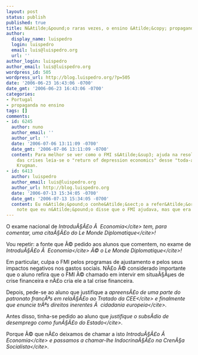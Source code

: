 ```yaml
---
layout: post
status: publish
published: true
title: N&Atilde;&pound;o raras vezes, o ensino &Atilde;&copy; propaganda
author:
  display_name: luispedro
  login: luispedro
  email: luis@luispedro.org
  url: ''
author_login: luispedro
author_email: luis@luispedro.org
wordpress_id: 505
wordpress_url: http://blog.luispedro.org/?p=505
date: '2006-06-23 16:43:06 -0700'
date_gmt: '2006-06-23 16:43:06 -0700'
categories:
- Portugal
- propaganda no ensino
tags: []
comments:
- id: 6245
  author: nuno
  author_email: ''
  author_url: ''
  date: '2006-07-06 13:11:09 -0700'
  date_gmt: '2006-07-06 13:11:09 -0700'
  content: Para melhor se ver como o FMI s&Atilde;&sup3; ajuda na resolu&Atilde;&sect;&Atilde;&pound;o
    das crises leia-se o "return of depression economics" desse "toda-a-vida" socialista
    Krugman.
- id: 6413
  author: luispedro
  author_email: luis@luispedro.org
  author_url: http://blog.luispedro.org
  date: '2006-07-13 15:34:05 -0700'
  date_gmt: '2006-07-13 15:34:05 -0700'
  content: Eu n&Atilde;&pound;o conhe&Atilde;&sect;o a refer&Atilde;&ordf;ncia mas
    note que eu n&Atilde;&pound;o disse que o FMI ajudava, mas que era chamado a intervir.
---
```

<p>O exame nacional de <cite>Introdu&Atilde;&sect;&Atilde;&pound;o &Atilde;&nbsp; Economia<&#47;cite> tem, para comentar, uma cita&Atilde;&sect;&Atilde;&pound;o do <cite>Le Monde Diplomatique<&#47;cite>!</p>
<p>Vou repetir: a fonte que &Atilde;&copy; pedido aos alunos que comentem, no exame de <cite>Introdu&Atilde;&sect;&Atilde;&pound;o &Atilde;&nbsp; Economia<&#47;cite> &Atilde;&copy; o <cite>Le Monde Diplomatique<&#47;cite>!</p>
<p>Em particular, culpa o FMI pelos programas de ajustamento e pelos seus impactos negativos nos gastos sociais. N&Atilde;&pound;o &Atilde;&copy; considerado importante que o aluno refira que o FMI &Atilde;&copy; chamado em intervir em situa&Atilde;&sect;&Atilde;&micro;es de crise financeira e n&Atilde;&pound;o cria ele a tal crise financeira.</p>
<p>Depois, pede-se ao aluno que justifique a <cite>apreens&Atilde;&pound;o de uma parte do patronato franc&Atilde;&ordf;s em rela&Atilde;&sect;&Atilde;&pound;o ao Tratado da CEE<&#47;cite> e finalmente que enuncie <cite>tr&Atilde;&ordf;s direitos inerentes &Atilde;&nbsp; cidadania europeia<&#47;cite>.</p>
<p>Antes disso, tinha-se pedido ao aluno que <cite>justifique o subs&Atilde;&shy;dio de desemprego como fun&Atilde;&sect;&Atilde;&pound;o do Estado<&#47;cite>.</p>
<p>Porque &Atilde;&copy; que n&Atilde;&pound;o deixamos de chamar a isto <cite>Introdu&Atilde;&sect;&Atilde;&pound;o &Atilde;&nbsp; Economia<&#47;cite> e passamos a chamar-lhe <cite>Indocrina&Atilde;&sect;&Atilde;&pound;o na Cren&Atilde;&sect;a Socialista<&#47;cite>.</p>

